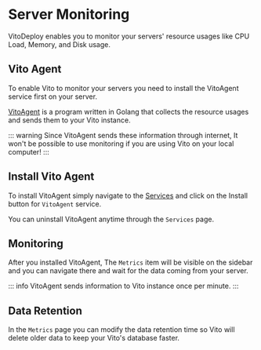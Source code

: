 # Server Monitoring

VitoDeploy enables you to monitor your servers' resource usages like CPU Load, Memory, and Disk usage.

## Vito Agent

To enable Vito to monitor your servers you need to install the VitoAgent service first on your server.

[VitoAgent](https://github.com/vitodeploy/agent) is a program written in Golang that collects the resource usages and sends them to your Vito instance.

::: warning
Since VitoAgent sends these information through internet, It won't be possible to use monitoring if you are using Vito on your local computer!
:::

## Install Vito Agent

To install VitoAgent simply navigate to the [Services](/servers/services) and click on the Install button for `VitoAgent` service.

You can uninstall VitoAgent anytime through the `Services` page.

## Monitoring

After you installed VitoAgent, The `Metrics` item will be visible on the sidebar and you can navigate there and wait for the data coming from your server.

::: info
VitoAgent sends information to Vito instance once per minute.
:::

## Data Retention

In the `Metrics` page you can modify the data retention time so Vito will delete older data to keep your Vito's database faster.

